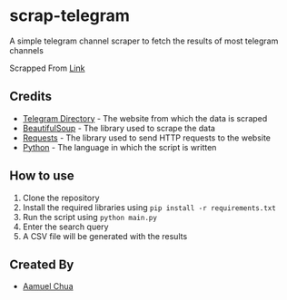 # scrap-telegram
A simple telegram channel scraper to fetch the results of most telegram channels

Scrapped From [Link](https://tdirectory.me/search/kids?sort=relavance#google_vignette)

<!-- Credits -->
## Credits
- [Telegram Directory](https://tdirectory.me/search/kids?sort=relavance#google_vignette) - The website from which the data is scraped
- [BeautifulSoup](https://pypi.org/project/beautifulsoup4/) - The library used to scrape the data
- [Requests](https://pypi.org/project/requests/) - The library used to send HTTP requests to the website
- [Python](https://www.python.org/) - The language in which the script is written

<!-- How to use -->
## How to use
1. Clone the repository
2. Install the required libraries using `pip install -r requirements.txt`
3. Run the script using `python main.py`
4. Enter the search query
5. A CSV file will be generated with the results

<!-- Created By -->
## Created By
- [Aamuel Chua](https://www.aamuelchua.com/)